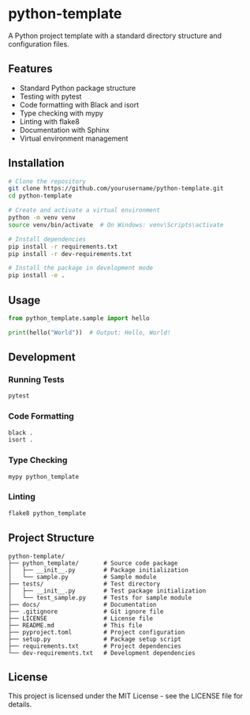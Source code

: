 # python-template

A Python project template with a standard directory structure and configuration files.

## Features

- Standard Python package structure
- Testing with pytest
- Code formatting with Black and isort
- Type checking with mypy
- Linting with flake8
- Documentation with Sphinx
- Virtual environment management

## Installation

```bash
# Clone the repository
git clone https://github.com/yourusername/python-template.git
cd python-template

# Create and activate a virtual environment
python -m venv venv
source venv/bin/activate  # On Windows: venv\Scripts\activate

# Install dependencies
pip install -r requirements.txt
pip install -r dev-requirements.txt

# Install the package in development mode
pip install -e .
```

## Usage

```python
from python_template.sample import hello

print(hello("World"))  # Output: Hello, World!
```

## Development

### Running Tests

```bash
pytest
```

### Code Formatting

```bash
black .
isort .
```

### Type Checking

```bash
mypy python_template
```

### Linting

```bash
flake8 python_template
```

## Project Structure

```
python-template/
├── python_template/       # Source code package
│   ├── __init__.py        # Package initialization
│   └── sample.py          # Sample module
├── tests/                 # Test directory
│   ├── __init__.py        # Test package initialization
│   └── test_sample.py     # Tests for sample module
├── docs/                  # Documentation
├── .gitignore             # Git ignore file
├── LICENSE                # License file
├── README.md              # This file
├── pyproject.toml         # Project configuration
├── setup.py               # Package setup script
├── requirements.txt       # Project dependencies
└── dev-requirements.txt   # Development dependencies
```

## License

This project is licensed under the MIT License - see the LICENSE file for details.
